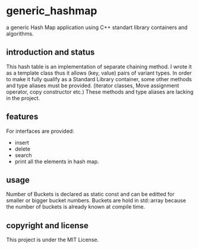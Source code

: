 # generic_hashmap
a generic Hash Map application using C++ standart library containers and algorithms.

## introduction and status
This hash table is an implementation of separate chaining method. I wrote it as a template class thus it allows (key, value) pairs of variant types. In order to make it fully qualify as a Standard Library container, some other methods and type aliases must be provided. (iterator classes, Move assignment operator, copy constructor etc.) These methods and type aliases are lacking in the project.

## features
For interfaces are provided:
- insert
- delete
- search
- print all the elements in hash map.

## usage
Number of Buckets is declared as static const and can be editted for smaller or bigger bucket numbers. Buckets are hold in std::array because the number of buckets is already known at compile time.

## copyright and license
This project is under the MIT License.
